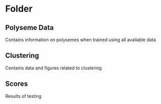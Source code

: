 # Folder
## Polyseme Data
Contains information on polysemes when trained using all available data

## Clustering
Contains data and figures related to clustering

## Scores
Results of testing